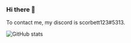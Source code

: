 ### Hi there 👋
To contact me, my discord is scorbett123#5313.

![GitHub stats](https://github-readme-stats.vercel.app/api?username=scorbett123&show_icons=true&theme=highcontrast)

<!--
**scorbett123/scorbett123** is a ✨ _special_ ✨ repository because its `README.md` (this file) appears on your GitHub profile.

Here are some ideas to get you started:

- 🔭 I’m currently working on ...
- 🌱 I’m currently learning ...
- 👯 I’m looking to collaborate on ...
- 🤔 I’m looking for help with ...
- 💬 Ask me about ...
- 📫 How to reach me: ...
- 😄 Pronouns: ...
- ⚡ Fun fact: ...
-->
